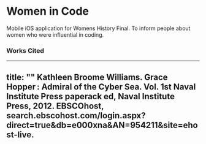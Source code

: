 # Women in Code
Mobile iOS application for Womens History Final. To inform people about women who were influential in coding.

### Works Cited

---
title: ""
Kathleen Broome Williams. Grace Hopper : Admiral of the Cyber Sea. Vol. 1st Naval Institute Press paperack ed, Naval Institute Press, 2012. EBSCOhost, search.ebscohost.com/login.aspx?direct=true&db=e000xna&AN=954211&site=ehost-live.
---

